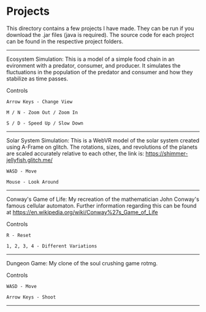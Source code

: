 # Projects
This directory contains a few projects I have made. They can be run if you download the .jar files (java is required). The source code for each project can be found in the respective project folders. 

-----

Ecosystem Simulation: This is a model of a simple food chain in an evironment with a predator, consumer, and producer. It simulates the fluctuations in the population of the predator and consumer and how they stabilize as time passes.

Controls
	
	Arrow Keys - Change View
	
	M / N - Zoom Out / Zoom In
	
	S / D - Speed Up / Slow Down

-----

Solar System Simulation: This is a WebVR model of the solar system created using A-Frame on glitch. The rotations, sizes, and revolutions of the planets are scaled accurately relative to each other, the link is: https://shimmer-jellyfish.glitch.me/

	WASD - Move
	
	Mouse - Look Around
	
-----

Conway's Game of Life: My recreation of the mathematician John Conway's famous cellular automaton. Further information regarding this can be found at https://en.wikipedia.org/wiki/Conway%27s_Game_of_Life

Controls
	
	R - Reset
	
	1, 2, 3, 4 - Different Variations

-----

Dungeon Game: My clone of the soul crushing game rotmg.

Controls
	
	WASD - Move
	
	Arrow Keys - Shoot

-----


